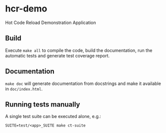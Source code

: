 # hcr-demo

Hot Code Reload Demonstration Application

## Build

Execute `make all` to compile the code, build the documentation, run the
automatic tests and generate test coverage report.

## Documentation

`make doc` will generate documentation from docstrings and make it
available in `doc/index.html`.

## Running tests manually

A single test suite can be executed alone, e.g.:

    SUITE=test/<app>_SUITE make ct-suite
